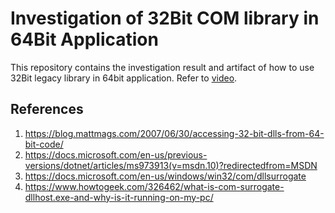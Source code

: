 # Investigation of 32Bit COM library in 64Bit Application
This repository contains the investigation result and artifact of how to use 32Bit legacy library in 64bit application.
Refer to [video](https://s3.decryptology.net/artifacts/Test32BitCOMIn64BitApplication/Use%2032Bit%20COM%20Wrapper%20Library%20in%2064Bit%20Application.mp4 "Testing of 32Bit COM Library in 64Bit Application").

## References
1. https://blog.mattmags.com/2007/06/30/accessing-32-bit-dlls-from-64-bit-code/
2. https://docs.microsoft.com/en-us/previous-versions/dotnet/articles/ms973913(v=msdn.10)?redirectedfrom=MSDN
3. https://docs.microsoft.com/en-us/windows/win32/com/dllsurrogate
4. https://www.howtogeek.com/326462/what-is-com-surrogate-dllhost.exe-and-why-is-it-running-on-my-pc/